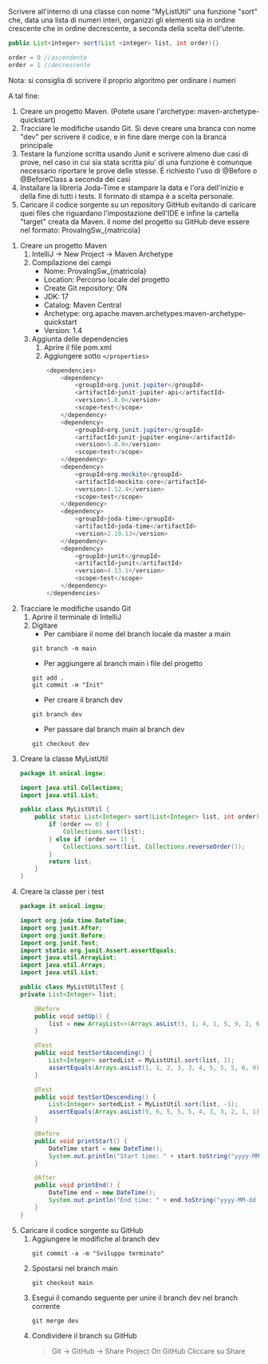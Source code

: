 Scrivere all'interno di una classe con nome "MyListUtil" una funzione "sort" che, data una lista di numeri interi, organizzi gli elementi sia in ordine crescente che in ordine decrescente, a seconda della scelta dell'utente.
    
``` java
public List<integer> sort(List <integer> list, int order){}
```

``` java
order = 0 //ascendente
order = 1 //decrescente
```

Nota: si consiglia di scrivere il proprio algoritmo per ordinare i numeri

A tal fine:
1. Creare un progetto Maven. (Potete usare l'archetype: maven-archetype-quickstart)
2. Tracciare le modifiche usando Git. Si deve creare una branca con nome "dev" per scrivere il codice, e in fine dare merge con la branca principale
3. Testare la funzione scritta usando Junit e scrivere almeno due casi di prove, nel caso in cui sia stata scritta piu' di una funzione è comunque necessario riportare le prove delle stesse. È richiesto l'uso di @Before o @BeforeClass a seconda dei casi
4. Installare la libreria Joda-Time e stampare la data e l'ora dell'inizio e della fine di tutti i tests. Il formato di stampa è a scelta personale.
5. Caricare il codice sorgente su un repository GitHub evitando di caricare quei files che riguardano l'impostazione dell'IDE e infine la cartella "target" creata da Maven. il nome del progetto su GitHub deve essere nel formato: ProvaIngSw_{matricola}

<ul></ul>

1. Creare un progetto Maven
    1. IntelliJ -> New Project -> Maven Archetype
    2. Compilazione dei campi
        - Nome: ProvaIngSw_{matricola}
        - Location: Percorso locale del progetto
        - Create Git repository: ON
        - JDK: 17
        - Catalog: Maven Central
        - Archetype: org.apache.maven.archetypes:maven-archetype-quickstart
        - Version: 1.4
    3. Aggiunta delle dependencies
        1. Aprire il file pom.xml
        2. Aggiungere sotto `</properties>`
        ``` java
            <dependencies>
                <dependency>
                    <groupId>org.junit.jupiter</groupId>
                    <artifactId>junit-jupiter-api</artifactId>
                    <version>5.8.0</version>
                    <scope>test</scope>
                </dependency>
                <dependency>
                    <groupId>org.junit.jupiter</groupId>
                    <artifactId>junit-jupiter-engine</artifactId>
                    <version>5.8.0</version>
                    <scope>test</scope>
                </dependency>
                <dependency>
                    <groupId>org.mockito</groupId>
                    <artifactId>mockito-core</artifactId>
                    <version>3.12.4</version>
                    <scope>test</scope>
                </dependency>
                <dependency>
                    <groupId>joda-time</groupId>
                    <artifactId>joda-time</artifactId>
                    <version>2.10.13</version>
                </dependency>
                <dependency>
                    <groupId>junit</groupId>
                    <artifactId>junit</artifactId>
                    <version>4.13.1</version>
                    <scope>test</scope>
                </dependency>
            </dependencies>
        ```
2. Tracciare le modifiche usando Git
    1. Aprire il terminale di IntelliJ
    2. Digitare
        -  Per cambiare il nome del branch locale da master a main 
        ``` 
        git branch -m main
        ```
        - Per aggiungere al branch main i file del progetto
        ``` 
        git add .
        git commit -m "Init"
        ```
        - Per creare il branch dev
        ``` 
        git branch dev
        ```
        - Per passare dal branch main al branch dev
        ``` 
        git checkout dev
        ```
3. Creare la classe MyListUtil
    ``` java
    package it.unical.ingsw;

    import java.util.Collections;
    import java.util.List;

    public class MyListUtil {
        public static List<Integer> sort(List<Integer> list, int order) {
            if (order == 0) {
                Collections.sort(list);
            } else if (order == 1) {
                Collections.sort(list, Collections.reverseOrder());
            }
            return list;
        }
    }
    ```
4. Creare la classe per i test
    ``` java
    package it.unical.ingsw;

    import org.joda.time.DateTime;
    import org.junit.After;
    import org.junit.Before;
    import org.junit.Test;
    import static org.junit.Assert.assertEquals;
    import java.util.ArrayList;
    import java.util.Arrays;
    import java.util.List;
    
    public class MyListUtilTest {
    private List<Integer> list;
    
        @Before
        public void setUp() {
            list = new ArrayList<>(Arrays.asList(3, 1, 4, 1, 5, 9, 2, 6, 5, 3, 5));
        }
    
        @Test
        public void testSortAscending() {
            List<Integer> sortedList = MyListUtil.sort(list, 1);
            assertEquals(Arrays.asList(1, 1, 2, 3, 3, 4, 5, 5, 5, 6, 9), sortedList);
        }
    
        @Test
        public void testSortDescending() {
            List<Integer> sortedList = MyListUtil.sort(list, -1);
            assertEquals(Arrays.asList(9, 6, 5, 5, 5, 4, 3, 3, 2, 1, 1), sortedList);
        }
    
        @Before
        public void printStart() {
            DateTime start = new DateTime();
            System.out.println("Start time: " + start.toString("yyyy-MM-dd HH:mm:ss.SSS"));
        }
    
        @After
        public void printEnd() {
            DateTime end = new DateTime();
            System.out.println("End time: " + end.toString("yyyy-MM-dd HH:mm:ss.SSS"));
        }
    }
    ```
5. Caricare il codice sorgente su GitHub
    1. Aggiungere le modifiche al branch dev
        ```
        git commit -a -m "Sviluppo terminato"
        ```
    2. Spostarsi nel branch main
        ```
        git checkout main
        ```
    3.  Esegui il comando seguente per unire il branch dev nel branch corrente
        ```
        git merge dev
        ```
    4. Condividere il branch su GitHub
        > Git -> GitHub -> Share Project On GitHub
        > Cliccare su Share
